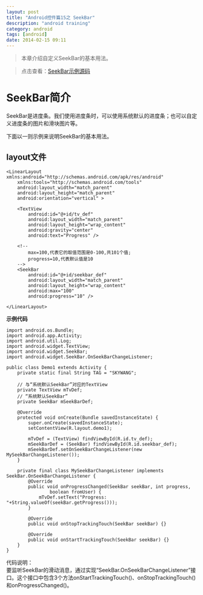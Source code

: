 ```yaml
---
layout: post
title: "Android控件篇15之 SeekBar"
description: "android training"
category: android
tags: [android]
date: 2014-02-15 09:11
---
```


> 本章介绍自定义SeekBar的基本用法。

> 点击查看：[SeekBar示例源码](https://github.com/wangkuiwu/android_applets/tree/master/api_guide/ui/widgets/SeekBar/SeekbarTest)



<a name="anchor1"></a>
# SeekBar简介

SeekBar是进度条。我们使用进度条时，可以使用系统默认的进度条；也可以自定义进度条的图片和滑块图片等。


下面以一则示例来说明SeekBar的基本用法。


## layout文件

    <LinearLayout xmlns:android="http://schemas.android.com/apk/res/android"
        xmlns:tools="http://schemas.android.com/tools"
        android:layout_width="match_parent"
        android:layout_height="match_parent"
        android:orientation="vertical" >

        <TextView
            android:id="@+id/tv_def"
            android:layout_width="match_parent"
            android:layout_height="wrap_content"
            android:gravity="center"
            android:text="Progress" />

        <!-- 
            max=100,代表它的取值范围是0-100,共101个值;
            progress=10,代表默认值是10  
        -->
        <SeekBar
            android:id="@+id/seekbar_def"
            android:layout_width="match_parent"
            android:layout_height="wrap_content"
            android:max="100"
            android:progress="10" />

    </LinearLayout>


**示例代码**


    import android.os.Bundle;
    import android.app.Activity;
    import android.util.Log;
    import android.widget.TextView;
    import android.widget.SeekBar;
    import android.widget.SeekBar.OnSeekBarChangeListener;

    public class Demo1 extends Activity {
        private static final String TAG = "SKYWANG";

        // 与“系统默认SeekBar”对应的TextView
        private TextView mTvDef;
        // “系统默认SeekBar”
        private SeekBar mSeekBarDef;

        @Override
        protected void onCreate(Bundle savedInstanceState) {
            super.onCreate(savedInstanceState);
            setContentView(R.layout.demo1);

            mTvDef = (TextView) findViewById(R.id.tv_def);
            mSeekBarDef = (SeekBar) findViewById(R.id.seekbar_def);
            mSeekBarDef.setOnSeekBarChangeListener(new MySeekBarChangeListener());
        }        

        private final class MySeekBarChangeListener implements SeekBar.OnSeekBarChangeListener {
            @Override
            public void onProgressChanged(SeekBar seekBar, int progress,
                    boolean fromUser) {
                mTvDef.setText("Progress: "+String.valueOf(seekBar.getProgress()));
            }   

            @Override
            public void onStopTrackingTouch(SeekBar seekBar) {}

            @Override
            public void onStartTrackingTouch(SeekBar seekBar) {}
        }   
    }


代码说明：  
要监听SeekBar的滑动消息，通过实现“SeekBar.OnSeekBarChangeListener”接口。这个接口中包含3个方法onStartTrackingTouch()、onStopTrackingTouch()和onProgressChanged()。

